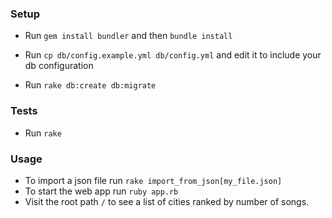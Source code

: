 ### Setup

  * Run `gem install bundler` and then `bundle install`

  * Run `cp db/config.example.yml db/config.yml` and edit it to include your db
configuration

  * Run `rake db:create db:migrate`

### Tests

  * Run `rake`

### Usage

  * To import a json file run `rake import_from_json[my_file.json]`
  * To start the web app run `ruby app.rb`
  * Visit the root path `/` to see a list of cities ranked by number of
    songs.
